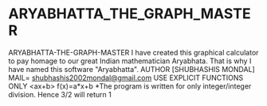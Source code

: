 # ARYABHATTA_THE_GRAPH_MASTER
ARYABHATTA-THE-GRAPH-MASTER I have created this graphical calculator to pay homage to our great Indian mathematician Aryabhata. That is why I have named this software "Aryabhatta". AUTHOR [SHUBHASHIS MONDAL] MAIL= shubhashis2002mondal@gmail.com  USE EXPLICIT FUNCTIONS ONLY &lt;ax+b> f(x)=a*x+b *The program is written for only integer/integer division. Hence 3/2 will return 1
